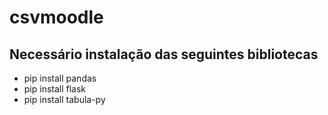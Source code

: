 # csvmoodle

## Necessário instalação das seguintes bibliotecas

- pip install pandas
- pip install flask
- pip install tabula-py
